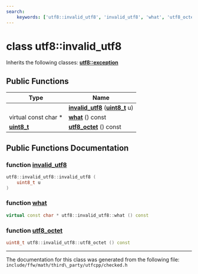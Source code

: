 ```yaml
---
search:
    keywords: ['utf8::invalid_utf8', 'invalid_utf8', 'what', 'utf8_octet']
---
```


# class utf8::invalid\_utf8



Inherits the following classes: **[utf8::exception](classutf8_1_1exception.md)**

## Public Functions

|Type|Name|
|-----|-----|
||[**invalid\_utf8**](classutf8_1_1invalid__utf8.md#1a161e63ef9ceb25f5e916d7b580d001a0) (**[uint8\_t](namespaceutf8.md#1abe793b552fabe390d134b97ab81d2c7f)** u) |
|virtual const char \*|[**what**](classutf8_1_1invalid__utf8.md#1ae142c084e0a6ded9c186d09879d97036) () const |
|**[uint8\_t](namespaceutf8.md#1abe793b552fabe390d134b97ab81d2c7f)**|[**utf8\_octet**](classutf8_1_1invalid__utf8.md#1ab5f53ce0be75c4eeee078f471ce40a7b) () const |


## Public Functions Documentation

### function <a id="1a161e63ef9ceb25f5e916d7b580d001a0" href="#1a161e63ef9ceb25f5e916d7b580d001a0">invalid\_utf8</a>

```cpp
utf8::invalid_utf8::invalid_utf8 (
    uint8_t u
)
```



### function <a id="1ae142c084e0a6ded9c186d09879d97036" href="#1ae142c084e0a6ded9c186d09879d97036">what</a>

```cpp
virtual const char * utf8::invalid_utf8::what () const
```



### function <a id="1ab5f53ce0be75c4eeee078f471ce40a7b" href="#1ab5f53ce0be75c4eeee078f471ce40a7b">utf8\_octet</a>

```cpp
uint8_t utf8::invalid_utf8::utf8_octet () const
```





----------------------------------------
The documentation for this class was generated from the following file: `include/ffw/math/third\_party/utfcpp/checked.h`
